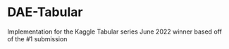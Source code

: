 # DAE-Tabular
 Implementation for the Kaggle Tabular series June 2022 winner based off of the #1 submission
